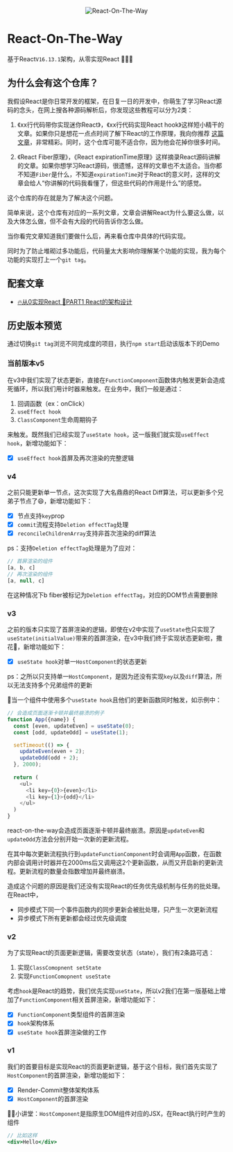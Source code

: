 <p align="center"><img src="https://p3.ssl.qhimg.com/t0154d29702a432306d.png" alt="React-On-The-Way"></p>

# React-On-The-Way
基于React`V16.13.1`架构，从零实现React 🎉🎉🎉

## 为什么会有这个仓库？

我假设React是你日常开发的框架，在日复一日的开发中，你萌生了学习React源码的念头，在网上搜各种源码解析后，你发现这些教程可以分为2类：

1. 《xx行代码带你实现迷你React》，《xx行代码实现React hook》这样短小精干的文章。如果你只是想花一点点时间了解下React的工作原理，我向你推荐 <a href="https://pomb.us/build-your-own-react/">这篇文章</a>，非常精彩。同时，这个仓库可能不适合你，因为他会花掉你很多时间。

2. 《React Fiber原理》，《React expirationTime原理》这样摘录React源码讲解的文章。如果你想学习React源码，很遗憾，这样的文章也不太适合。当你都不知道`Fiber`是什么，不知道`expirationTime`对于React的意义时，这样的文章会给人“你讲解的代码我看懂了，但这些代码的作用是什么”的感觉。

这个仓库的存在就是为了解决这个问题。

简单来说，这个仓库有对应的一系列文章，文章会讲解React为什么要这么做，以及大体怎么做，但不会有大段的代码告诉你怎么做。

当你看完文章知道我们要做什么后，再来看仓库中具体的代码实现。

同时为了防止堆砌过多功能后，代码量太大影响你理解某个功能的实现，我为每个功能的实现打上一个`git tag`。

## 配套文章

- <a href="https://juejin.im/post/5e9abf06e51d454702460bf6">🔥从0实现React 📖PART1 React的架构设计</a>

## 历史版本预览
通过切换`git tag`浏览不同完成度的项目，执行`npm start`启动该版本下的Demo

### 当前版本v5
在v3中我们实现了状态更新，直接在`FunctionComponent`函数体内触发更新会造成死循环，所以我们用计时器来触发。在业务中，我们一般是通过：

1. 回调函数（ex：onClick）
2. `useEffect hook`
3. `ClassComponent`生命周期钩子

来触发。既然我们已经实现了`useState hook`，这一版我们就实现`useEffect hook`，新增功能如下：

- [x] `useEffect hook`首屏及再次渲染的完整逻辑

### v4
之前只能更新单一节点，这次实现了大名鼎鼎的React Diff算法，可以更新多个兄弟子节点了😄，新增功能如下：
- [x] 节点支持`key`prop
- [x] `commit`流程支持`Deletion effectTag`处理
- [x] `reconcileChildrenArray`支持非首次渲染的diff算法

ps：支持`Deletion effectTag`处理是为了应对：

```javascript
// 首屏渲染的组件
[a, b, c] 
// 再次渲染的组件
[a, null, c] 
```
在这种情况下b fiber被标记为`Deletion effectTag`，对应的DOM节点需要删除

### v3
之前的版本只实现了首屏渲染的逻辑，即使在v2中实现了`useState`也只实现了`useState(initialValue)`带来的首屏渲染，在v3中我们终于实现状态更新啦，撒花🎉，新增功能如下：
- [x] `useState hook`对单一`HostComponent`的状态更新

ps：之所以只支持单一`HostComponent`，是因为还没有实现`key`以及`diff`算法，所以无法支持多个兄弟组件的更新

🐛当一个组件中使用多个`useState hook`且他们的更新函数同时触发，如示例中：

```javascript
// 会造成页面逐渐卡顿并最终崩溃的例子
function App({name}) {
  const [even, updateEven] = useState(0);
  const [odd, updateOdd] = useState(1);

  setTimeout(() => {
    updateEven(even + 2);
    updateOdd(odd + 2);  
  }, 2000);
  
  return (
    <ul>
      <li key={0}>{even}</li>
      <li key={1}>{odd}</li>
    </ul>
  )
}

```
react-on-the-way会造成页面逐渐卡顿并最终崩溃。原因是`updateEven`和`updateOdd`方法会分别开始一次新的更新流程。

在其中每次更新流程执行到`updateFunctionComponent`时会调用`App`函数，在函数内部会调用计时器并在2000ms后又调用这2个更新函数，从而又开启新的更新流程。更新流程的数量会指数增加并最终崩溃。

造成这个问题的原因是我们还没有实现React的任务优先级机制与任务的批处理。在React中，

- 同步模式下同一个事件函数内的同步更新会被批处理，只产生一次更新流程
- 异步模式下所有更新都会经过优先级调度

### v2
为了实现React的页面更新逻辑，需要改变状态（state），我们有2条路可选：

1. 实现`ClassComopnent setState`
2. 实现`FunctionComopnent useState`

考虑`hook`是React的趋势，我们优先实现`useState`，所以v2我们在第一版基础上增加了`FunctionComponent`相关首屏渲染，新增功能如下：
- [x] `FunctionComponent`类型组件的首屏渲染
- [x] `hook`架构体系
- [x] `useState hook`首屏渲染做的工作

### v1
我们的首要目标是实现React的页面更新逻辑，基于这个目标，我们首先实现了`HostComponent`的首屏渲染，新增功能如下：
- [x] Render-Commit整体架构体系
- [x] `HostComponent`的首屏渲染

🙋‍♂️小讲堂：`HostComponent`是指原生DOM组件对应的JSX，在React执行时产生的组件
```jsx
// 比如这样
<div>Hello</div>
```
